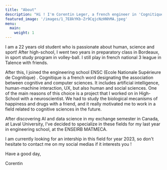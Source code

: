 ```yaml
---
title: "About"
description: "Hi ! I'm Corentin Leger, a french engineer in 'Cognitique' and passionate about AI and data science"
featured_image: '/images/1_7E8kYKb-Zr9CqjcNzHNhMA.jpeg'
menu:
  main:
    weight: 1
---
```


I am a 22 years old student who is passionate about human, science and sport! After high-school, I went two years in preparatory class in Bordeaux, in sport study program in volley-ball. I still play in french national 3 league in Talence with friends.

After this, I joined the engineering school ENSC (Ecole Nationale Supérieure de Cognitique) . Cognitique is a french word designating the association between cognitive and computer sciences. It includes artificial intelligence, human-machine interaction, UX, but also human and social sciences. One of the main reasons of this choice is a project that I worked on in High-School with a neuroscientist. We had to study the biological mecanisms of happiness and drugs with a friend, and it really motivated me to work in a field related to cognitive sciences in the future. 

After discovering AI and data science in my exchange semester in Canada, at Laval University, I've decided to specialize in these fields for my last year in engineering school, at the ENSEIRB MATMECA.

 I am currently looking for an intership in this field for year 2023, so don't hesitate to contact me on my social medias if it interests you !

 Have a good day, 

 Corentin 
